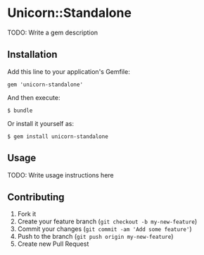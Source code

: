 # Unicorn::Standalone

TODO: Write a gem description

## Installation

Add this line to your application's Gemfile:

    gem 'unicorn-standalone'

And then execute:

    $ bundle

Or install it yourself as:

    $ gem install unicorn-standalone

## Usage

TODO: Write usage instructions here

## Contributing

1. Fork it
2. Create your feature branch (`git checkout -b my-new-feature`)
3. Commit your changes (`git commit -am 'Add some feature'`)
4. Push to the branch (`git push origin my-new-feature`)
5. Create new Pull Request

